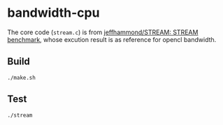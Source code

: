 # bandwidth-cpu

The core code (`stream.c`) is from [jeffhammond/STREAM: STREAM benchmark](https://github.com/jeffhammond/STREAM), whose excution result is as reference for opencl bandwidth.

## Build

```shell
./make.sh
```

## Test

```shell
./stream
```
